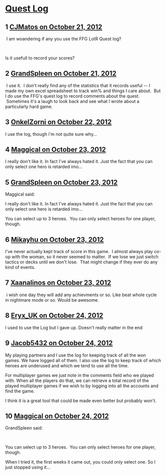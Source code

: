 # [Quest Log](https://community.fantasyflightgames.com/topic/73117-quest-log/)

## 1 [CJMatos on October 21, 2012](https://community.fantasyflightgames.com/topic/73117-quest-log/?do=findComment&comment=712983)

 I am woandering if any you use the FFG LotR Quest log?

 

Is it usefull to record your scores?

## 2 [GrandSpleen on October 21, 2012](https://community.fantasyflightgames.com/topic/73117-quest-log/?do=findComment&comment=713031)

 I use it.  I don't really find any of the statistics that it records useful -- I made my own excel spreadsheet to track win% and things I care about.  But I do use the FFG's quest log to record comments about the quest.  Sometimes it's a laugh to look back and see what I wrote about a particularly hard game.

## 3 [OnkelZorni on October 22, 2012](https://community.fantasyflightgames.com/topic/73117-quest-log/?do=findComment&comment=713121)

I use the log, though i'm not quite sure why…

## 4 [Maggical on October 23, 2012](https://community.fantasyflightgames.com/topic/73117-quest-log/?do=findComment&comment=713954)

I really don't like it. In fact I've always hated it. Just the fact that you can only select one hero is retarded imo…

## 5 [GrandSpleen on October 23, 2012](https://community.fantasyflightgames.com/topic/73117-quest-log/?do=findComment&comment=714018)

Maggical said:

I really don't like it. In fact I've always hated it. Just the fact that you can only select one hero is retarded imo…



You can select up to 3 heroes.  You can only select heroes for one player, though.

## 6 [Mikayhu on October 23, 2012](https://community.fantasyflightgames.com/topic/73117-quest-log/?do=findComment&comment=714049)

I've never actually kept track of score in this game.  I almost always play co-op with the woman, so it never seemed to matter.  If we lose we just switch tactics or decks until we don't lose.  That might change if they ever do any kind of events.

## 7 [Xaanalinos on October 23, 2012](https://community.fantasyflightgames.com/topic/73117-quest-log/?do=findComment&comment=714067)

 i wish one day they will add any achievments or so. Like beat whole cycle in nightmare mode or so. Would be awesome. 

## 8 [Eryx_UK on October 24, 2012](https://community.fantasyflightgames.com/topic/73117-quest-log/?do=findComment&comment=714211)

I used to use the Log but I gave up. Doesn't really matter in the end

## 9 [Jacob5432 on October 24, 2012](https://community.fantasyflightgames.com/topic/73117-quest-log/?do=findComment&comment=714406)

My playing partners and I use the log for keeping track of all the won games. We have logged all of them. I also use the log to keep track of which heroes are underused and which we tend to use all the time.

For multiplayer games we just note in the comments field who we played with. When all the players do that, we can retrieve a total record of the played multiplayer games if we wish to by logging into all the accounts and find the game.

I think it is a great tool that could be made even better but probably won't.

## 10 [Maggical on October 24, 2012](https://community.fantasyflightgames.com/topic/73117-quest-log/?do=findComment&comment=714430)

GrandSpleen said:

 

You can select up to 3 heroes.  You can only select heroes for one player, though.



When I tried it, the first weeks it came out, you could only select one. So I just stopped using it…

